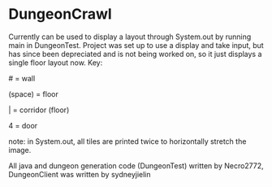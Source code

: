 # DungeonCrawl
Currently can be used to display a layout through System.out by running main in DungeonTest. Project was set up to use a display and take input, but has since been depreciated and is not being worked on, so it just displays a single floor layout now.
Key: 

\# = wall

(space) = floor
  
| = corridor (floor)

4 = door


note: in System.out, all tiles are printed twice to horizontally stretch the image. 

All java and dungeon generation code (DungeonTest) written by Necro2772, DungeonClient was written by sydneyjielin
